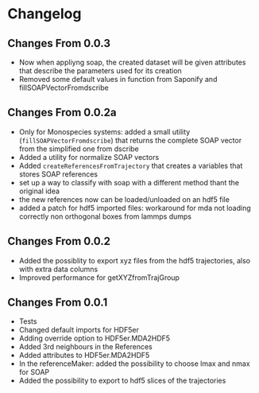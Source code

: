 # Changelog

## Changes From 0.0.3

- Now when appliyng soap, the created dataset will be given attributes that describe the parameters used for its creation
- Removed some default values in function from Saponify and fillSOAPVectorFromdscribe

## Changes From 0.0.2a

- Only for Monospecies systems: added a small utility (`fillSOAPVectorFromdscribe`) that returns the complete SOAP vector from the simplified one from dscribe
- Added a utility for normalize SOAP vectors
- Added `createReferencesFromTrajectory` that creates a variables that stores SOAP references
- set up a way to classify with soap with a different method thant the original idea
- the new references now can be loaded/unloaded on an hdf5 file
- added a patch for hdf5 imported files: workaround for mda not loading correctly non orthogonal boxes from lammps dumps

## Changes From 0.0.2

- Added the possiblity to export xyz files from the hdf5 trajectories, also with extra data columns
- Improved performance for getXYZfromTrajGroup

## Changes From 0.0.1

- Tests
- Changed default imports for HDF5er
- Adding override option to HDF5er.MDA2HDF5
- Added 3rd neighbours in the References
- Added attributes to HDF5er.MDA2HDF5
- In the referenceMaker: added the possibility to choose lmax and nmax for SOAP
- Added the possibility to export to hdf5 slices of the trajectories
